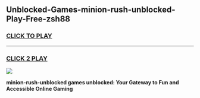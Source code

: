 
## Unblocked-Games-minion-rush-unblocked-Play-Free-zsh88
<h3>
<a href="https://premium76.site?title=minion-rush-unblocked&ref=19M">CLICK TO PLAY</a></h3>
<hr>

<h3>
<a href="https://premium76.site?title=minion-rush-unblocked&ref=19M">CLICK 2 PLAY</a>
  
</h3>

<a href="https://premium76.site?title=minion-rush-unblocked&ref=19M"><img src="https://clearcache.store/games.png"></a>


**minion-rush-unblocked games unblocked: Your Gateway to Fun and Accessible Online Gaming**
